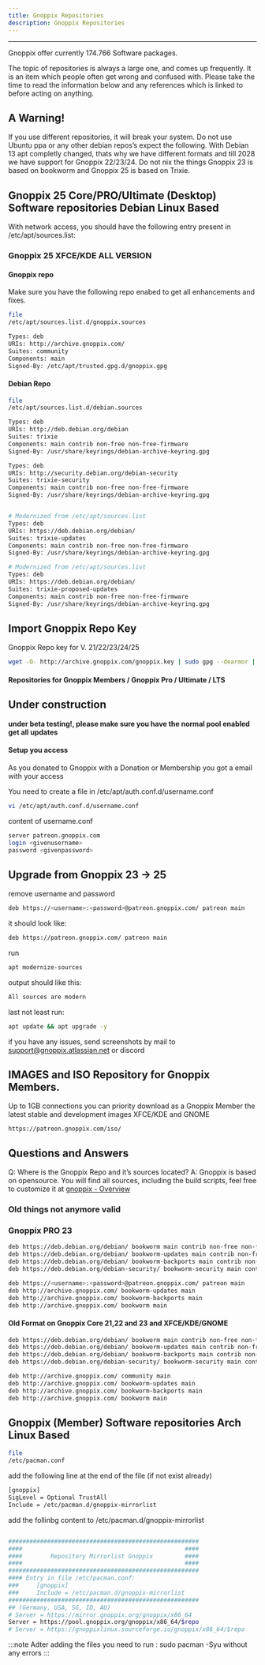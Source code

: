 ```yaml
---
title: Gnoppix Repositories
description: Gnoppix Repositories
---
```



-------------------------

Gnoppix offer currently 174.766 Software packages.

The topic of repositories is always a large one, and comes up frequently. It is an item which people often get wrong and confused with. Please take the time to read the information below and any references which is linked to before acting on anything.

A Warning!
----------

If you use different repositories, it will break your system. Do not use Ubuntu ppa or any other debian repos’s expect the following.
With Debian 13 apt completly changed, thats why we have different formats and till 2028 we have support for Gnoppix 22/23/24.
Do not nix the things Gnoppix 23 is based on bookworm and Gnoppix 25 is based on Trixie. 


Gnoppix 25 Core/PRO/Ultimate (Desktop) Software repositories Debian Linux Based
-------------------------------------------------------------------------------


With network access, you should have the following entry present in /etc/apt/sources.list:

### Gnoppix 25 XFCE/KDE ALL VERSION  

#### Gnoppix repo

Make sure you have the following repo enabed to get all enhancements and fixes.

```sh
file
/etc/apt/sources.list.d/gnoppix.sources
```


```sh
Types: deb
URIs: http://archive.gnoppix.com/
Suites: community
Components: main
Signed-By: /etc/apt/trusted.gpg.d/gnoppix.gpg
```


#### Debian Repo 


```sh
file
/etc/apt/sources.list.d/debian.sources
```

```sh
Types: deb
URIs: http://deb.debian.org/debian
Suites: trixie
Components: main contrib non-free non-free-firmware
Signed-By: /usr/share/keyrings/debian-archive-keyring.gpg

Types: deb
URIs: http://security.debian.org/debian-security
Suites: trixie-security
Components: main contrib non-free non-free-firmware
Signed-By: /usr/share/keyrings/debian-archive-keyring.gpg


# Modernized from /etc/apt/sources.list
Types: deb
URIs: https://deb.debian.org/debian/
Suites: trixie-updates
Components: main contrib non-free non-free-firmware
Signed-By: /usr/share/keyrings/debian-archive-keyring.gpg

# Modernized from /etc/apt/sources.list
Types: deb
URIs: https://deb.debian.org/debian/
Suites: trixie-proposed-updates
Components: main contrib non-free non-free-firmware
Signed-By: /usr/share/keyrings/debian-archive-keyring.gpg
```


Import Gnoppix Repo Key
-----------------------

Gnoppix Repo key for V. 21/22/23/24/25

```sh
wget -O- http://archive.gnoppix.com/gnoppix.key | sudo gpg --dearmor | sudo tee /etc/apt/trusted.gpg.d/gnoppix.gpg > /dev/null 2>&1
```


#### Repositories for Gnoppix Members / Gnoppix Pro / Ultimate / LTS


## Under construction

**under beta testing!, please make sure you have the normal pool enabled get all updates**

#### Setup you access

As you donated to Gnoppix with a Donation or Membership you got a email with your access

You need to create a file in /etc/apt/auth.conf.d/username.conf


```sh
vi /etc/apt/auth.conf.d/username.conf
```

content of username.conf

```sh
server patreon.gnoppix.com
login <givenusername>
password <givenpassword> 

```

Upgrade from Gnoppix 23 -> 25
-----------------------------

remove username and password
```sh
deb https://<username>:<password>@patreon.gnoppix.com/ patreon main
```

it should look like:


```sh
deb https://patreon.gnoppix.com/ patreon main
```

run

```sh
apt modernize-sources
```

output should like this:

```sh
All sources are modern
```

last not least run:


```sh
apt update && apt upgrade -y
```


if you have any issues, send screenshots by mail to support@gnoppix.atlassian.net or discord


IMAGES and ISO Repository for Gnoppix Members.
----------------------------------------------

Up to 1GB connections you can priority download as a Gnoppix Member the latest stable and development images XFCE/KDE and GNOME

`https://patreon.gnoppix.com/iso/`



Questions and Answers
---------------------

Q: Where is the Gnoppix Repo and it’s sources located? A: Gnoppix is based on opensource. You will find all sources, including the build scripts, feel free to customize it at [gnoppix - Overview](https://github.com/gnoppix)



### Old things not anymore valid

### Gnoppix PRO 23

```sh
deb https://deb.debian.org/debian/ bookworm main contrib non-free non-free-firmware
deb https://deb.debian.org/debian/ bookworm-updates main contrib non-free non-free-firmware
deb https://deb.debian.org/debian/ bookworm-backports main contrib non-free non-free-firmware
deb https://deb.debian.org/debian-security/ bookworm-security main contrib non-free non-free-firmware

deb https://<username>:<password>@patreon.gnoppix.com/ patreon main
deb http://archive.gnoppix.com/ bookworm-updates main
deb http://archive.gnoppix.com/ bookworm-backports main
deb http://archive.gnoppix.com/ bookworm main
```

#### Old Format on Gnoppix Core 21,22 and 23 and XFCE/KDE/GNOME


```sh
deb https://deb.debian.org/debian/ bookworm main contrib non-free non-free-firmware
deb https://deb.debian.org/debian/ bookworm-updates main contrib non-free non-free-firmware
deb https://deb.debian.org/debian/ bookworm-backports main contrib non-free non-free-firmware
deb https://deb.debian.org/debian-security/ bookworm-security main contrib non-free non-free-firmware

deb http://archive.gnoppix.com/ community main
deb http://archive.gnoppix.com/ bookworm-updates main
deb http://archive.gnoppix.com/ bookworm-backports main
deb http://archive.gnoppix.com/ bookworm main
```

Gnoppix (Member) Software repositories Arch Linux Based
------------------------------------------------------------------


```sh
file
/etc/pacman.conf
```


add the following line at the end of the file (if not exist already)


```sh
[gnoppix]
SigLevel = Optional TrustAll
Include = /etc/pacman.d/gnoppix-mirrorlist

```


add the follinbg content to /etc/pacman.d/gnoppix-mirrorlist

```sh

######################################################
####                                              ####
####        Repository Mirrorlist Gnoppix         ####
####                                              ####
######################################################
#### Entry in file /etc/pacman.conf:
###     [gnoppix]
###     Include = /etc/pacman.d/gnoppix-mirrorlist
######################################################
## (Germany, USA, SG, ID, AU)
# Server = https://mirror.gnoppix.org/gnoppix/x86_64
Server = https://pool.gnoppix.org/gnoppix/x86_64/$repo
# Server = https://gnoppixlinux.sourceforge.io/gnoppix/x86_64/$repo
```



:::note
Adter adding the files you need to run : sudo pacman -Syu without any errors
:::




